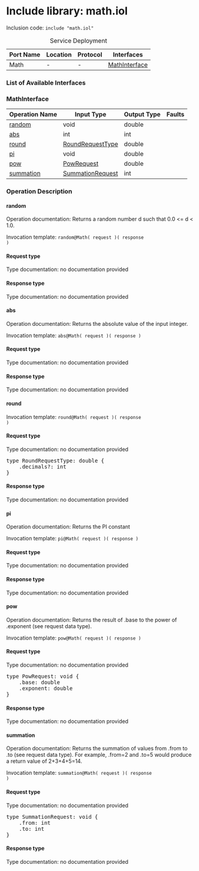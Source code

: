 # Include library: math.iol

Inclusion code: <code>include "math.iol"</code>

<table>
  <caption>Service Deployment</caption>
  <thead>
    <tr>
      <th>Port Name</th>
      <th>Location</th>
      <th>Protocol</th>
      <th>Interfaces</th>
    </tr>
  </thead>
  <tbody>
    <tr>
      <td>Math</td>
      <td>-</td>
      <td>-</td>
      <td><a href="#MathInterface">MathInterface</a></td>
    </tr>
  </tbody>
</table>

<h3>List of Available Interfaces</h3>

<h3 id="MathInterface">MathInterface</h3>

<table>
  <thead>
    <tr>
      <th>Operation Name</th>
      <th>Input Type</th>
      <th>Output Type</th>
      <th>Faults</th>
    </tr>
  </thead>
  <tbody>
    <tr>
      <td><a href="#random">random</a></td>
      <td>void</td>
      <td>double</td>
      <td>
      </td>
    </tr>
    <tr>
      <td><a href="#abs">abs</a></td>
      <td>int</td>
      <td>int</td>
      <td>
      </td>
    </tr>
    <tr>
      <td><a href="#round">round</a></td>
      <td><a href="#RoundRequestType">RoundRequestType</a></td>
      <td>double</td>
      <td>
      </td>
    </tr>
    <tr>
      <td><a href="#pi">pi</a></td>
      <td>void</td>
      <td>double</td>
      <td>
      </td>
    </tr>
    <tr>
      <td><a href="#pow">pow</a></td>
      <td><a href="#PowRequest">PowRequest</a></td>
      <td>double</td>
      <td>
      </td>
    </tr>
    <tr>
      <td><a href="#summation">summation</a></td>
      <td><a href="#SummationRequest">SummationRequest</a></td>
      <td>int</td>
      <td>
      </td>
    </tr>
  </tbody>
</table>

### Operation Description



<h4 id="random">random</h4>
Operation documentation:  Returns a random number d such that 0.0 <= d < 1.0. 

Invocation template: <code>random@Math( request )( response )</code>

<h4>Request type</h4>

Type documentation: no documentation provided 



<h4>Response type</h4>
Type documentation: no documentation provided 







<h4 id="abs">abs</h4>
Operation documentation:  Returns the absolute value of the input integer. 

Invocation template: <code>abs@Math( request )( response )</code>

<h4>Request type</h4>

Type documentation: no documentation provided 



<h4>Response type</h4>
Type documentation: no documentation provided 







<h4 id="round">round</h4>


Invocation template: <code>round@Math( request )( response )</code>

<h4 id="RoundRequestType">Request type</h4>

Type documentation: no documentation provided 
<pre>type RoundRequestType: double {
	.decimals?: int
}</pre>


<h4>Response type</h4>
Type documentation: no documentation provided 







<h4 id="pi">pi</h4>
Operation documentation:  Returns the PI constant 

Invocation template: <code>pi@Math( request )( response )</code>

<h4>Request type</h4>

Type documentation: no documentation provided 



<h4>Response type</h4>
Type documentation: no documentation provided 







<h4 id="pow">pow</h4>
Operation documentation:  Returns the result of .base to the power of .exponent (see request data type). 

Invocation template: <code>pow@Math( request )( response )</code>

<h4 id="PowRequest">Request type</h4>

Type documentation: no documentation provided 
<pre>type PowRequest: void {
	.base: double
	.exponent: double
}</pre>


<h4>Response type</h4>
Type documentation: no documentation provided 







<h4 id="summation">summation</h4>
Operation documentation:  Returns the summation of values from .from to .to (see request data type). For example, .from=2 and .to=5 would produce a return value of 2+3+4+5=14. 

Invocation template: <code>summation@Math( request )( response )</code>

<h4 id="SummationRequest">Request type</h4>

Type documentation: no documentation provided 
<pre>type SummationRequest: void {
	.from: int
	.to: int
}</pre>


<h4>Response type</h4>
Type documentation: no documentation provided 










